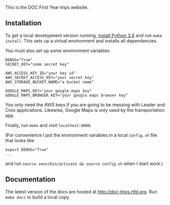 This is the DOC First Year trips website.

## Installation

To get a local development version running, [install Python 3.4](https://www.python.org/downloads/) and run `make install`. This sets up a virtual environment and installs all dependencies.

You must also set up some environment variables:

    DEBUG="True"
    SECRET_KEY="some secret key"

    AWS_ACCESS_KEY_ID="your key id"
    AWS_SECRET_ACCESS_KEY="your secret key"
    AWS_STORAGE_BUCKET_NAME="a bucket name"

    GOOGLE_MAPS_KEY="your google maps key"
    GOOGLE_MAPS_BROWSER_KEY="your google maps browser key"

You only need the AWS keys if you are going to be messing with Leader and Croo applications. Likewise, Google Maps is only used by the transportation app.

Finally, run `make` and visit `localhost:8000`.

(For convenience I put the environment variables in a local `config.sh` file that looks like
    
    export DEBUG="True"
    ...

and run `source venv/bin/activate && source config.sh` when I start work.)


## Documentation

The latest version of the docs are hosted at <http://doc-trips.rtfd.org>. Run `make docs` to build a local copy.





